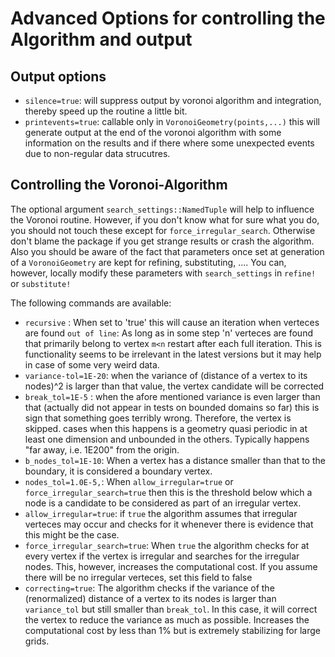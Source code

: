 # Advanced Options for controlling the Algorithm and output

## Output options

- `silence=true`: will suppress output by voronoi algorithm and integration, thereby speed up the routine a little bit.
- `printevents=true`: callable only in `VoronoiGeometry(points,...)` this will generate output at the end of the voronoi algorithm with some information on the results and if there where some unexpected events due to non-regular data strucutres.

## Controlling the Voronoi-Algorithm

The optional argument `search_settings::NamedTuple` will help to influence the Voronoi routine. However, if you don't know what for sure what you do, you should not touch these except for `force_irregular_search`. Otherwise don't blame the package if you get strange results or crash the algorithm. Also you should be aware of the fact that parameters once set at generation of a `VoronoiGeometry` are kept for refining, substituting, .... You can, however, locally modify these parameters with `search_settings` in `refine!` or `substitute!`

The following commands are available:
- `recursive` : When set to 'true' this will cause an iteration when verteces are found `out of line`: As long as in some step 'n' verteces are found 
                that primarily belong to vertex `m<n` restart after each full iteration. This is functionality seems to be irrelevant in the latest versions but it may help in case of some very weird data. 
- `variance-tol=1E-20`: when the variance of (distance of a vertex to its nodes)^2 is larger than that value, the vertex candidate will be corrected
- `break_tol=1E-5` : when the afore mentioned variance is even larger than that (actually did not appear in tests on bounded domains so far) this is sign that something goes 
                terribly wrong. Therefore, the vertex is skipped. cases when this happens is a geometry quasi periodic in at least one dimension and unbounded in the others. Typically happens "far away, i.e. 1E200" from the origin.
- `b_nodes_tol=1E-10`: When a vertex has a  distance smaller than that to the boundary, it is considered a boundary vertex. 
- `nodes_tol=1.0E-5,`: When `allow_irregular=true` or `force_irregular_search=true` then this is the threshold below which a node is a candidate to be considered as part of 
                an irregular vertex.
- `allow_irregular=true`: if `true` the algorithm assumes that irregular verteces may occur and checks for it whenever 
                there is evidence that this might be the case. 
- `force_irregular_search=true`: When `true` the algorithm checks for at every vertex if the vertex is irregular and searches for the irregular nodes. This, however, increases the computational cost. If you assume there will be no irregular verteces, set this field to false
- `correcting=true`: The algorithm checks if the variance of the (renormalized) distance of a vertex to its nodes is larger than `variance_tol` but 
                still smaller than `break_tol`. In this case, it will correct the vertex to reduce the variance as much as possible. Increases the computational cost by less than 1% but is extremely stabilizing for large grids.
